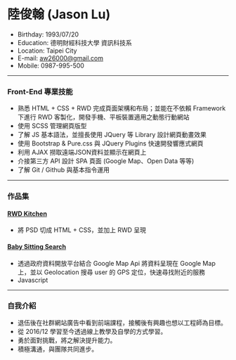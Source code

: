 # 陸俊翰 (Jason Lu)
- Birthday: 1993/07/20
- Education: 德明財經科技大學 資訊科技系
- Location: Taipei City
- E-mail: aw26000@gmail.com
- Mobile: 0987-995-500

<hr>

### Front-End 專業技能
- 熟悉 HTML + CSS + RWD 完成頁面架構和布局；並能在不依賴 Framework 下進行 RWD 客製化，開發手機、平板裝置適用之動態行動網站
- 使用 SCSS 管理網頁版型
- 了解 JS 基本語法，並擅長使用 JQuery 等 Library 設計網頁動畫效果
- 使用 Bootstrap & Pure.css 與 JQuery Plugins 快速開發響應式網頁
- 利用 AJAX 撈取遠端JSON資料並顯示在網頁上
- 介接第三方 API 設計 SPA 頁面 (Google Map、Open Data 等等)
- 了解 Git / Github 與基本指令運用

<hr>

### 作品集

#### <a href="https://jasonlujs.github.io/RWD/" target="_blank">RWD Kitchen</a> 
 - 將 PSD 切成 HTML + CSS，並加上 RWD 呈現

   
#### <a href="https://jasonlujs.github.io/ajax-json-babysitting/" target="_blank">Baby Sitting Search</a>

- 透過政府資料開放平台結合 Google Map Api 將資料呈現在 Google Map 上，並以 Geolocation 搜尋 user 的 GPS 定位，快速尋找附近的服務
- Javascript


<hr>

### 自我介紹



- 退伍後在社群網站廣告中看到前端課程，接觸後有興趣也想以工程師為目標。
- 從 2016/12 學習至今透過線上教學及自學的方式學習。
- 勇於面對挑戰，將之解決提升能力。
- 積極溝通，與團隊共同進步。
